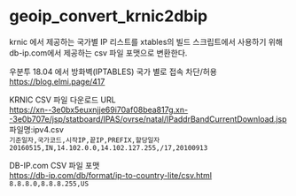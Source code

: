 # geoip_convert_krnic2dbip
krnic 에서 제공하는 국가별 IP 리스트를 xtables의 빌드 스크립트에서 사용하기 위해 db-ip.com에서 제공하는 csv 파일 포맷으로 변환한다.  

우분투 18.04 에서 방화벽(IPTABLES) 국가 별로 접속 차단/허용  
https://blog.elmi.page/417  

KRNIC CSV 파일 다운로드 URL  
https://xn--3e0bx5euxnjje69i70af08bea817g.xn--3e0b707e/jsp/statboard/IPAS/ovrse/natal/IPaddrBandCurrentDownload.jsp  
파일명:ipv4.csv  
`기준일자,국가코드,시작IP,끝IP,PREFIX,할당일자`  
`20160515,IN,14.102.0.0,14.102.127.255,/17,20100913`  

DB-IP.com CSV 파일 포맷  
https://db-ip.com/db/format/ip-to-country-lite/csv.html  
`8.8.8.0,8.8.8.255,US  `

